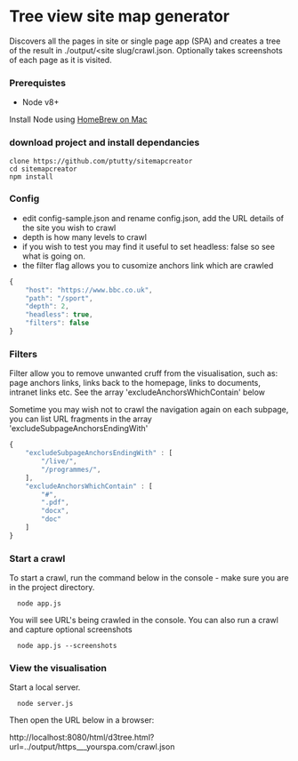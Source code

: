 
# Tree view site map generator

Discovers all the pages in site or single page app (SPA) and creates
a tree of the result in ./output/<site slug/crawl.json. Optionally
takes screenshots of each page as it is visited.


### Prerequistes 

- Node v8+

Install Node using [HomeBrew on Mac](https://www.dyclassroom.com/howto-mac/how-to-install-nodejs-and-npm-on-mac-using-homebrew)

### download project and install dependancies

```console
clone https://github.com/ptutty/sitemapcreator
cd sitemapcreator
npm install
```

### Config

- edit config-sample.json and rename config.json, add the URL details of the site you wish to crawl
- depth is how many levels to crawl
- if you wish to test you may find it useful to set headless: false so see what is going on.
- the filter flag allows you to cusomize anchors link which are crawled
```js
{
    "host": "https://www.bbc.co.uk",
    "path": "/sport",
    "depth": 2,
    "headless": true,
    "filters": false
}
```

### Filters

Filter allow you to remove unwanted cruff from the visualisation, such as: page anchors links, links back to the homepage, links to documents, intranet links etc. See the array 'excludeAnchorsWhichContain' below

Sometime you may wish not to crawl the navigation again on each subpage, you can list URL fragments in the array 'excludeSubpageAnchorsEndingWith'

```js
{ 
    "excludeSubpageAnchorsEndingWith" : [
        "/live/",
        "/programmes/",
    ],
    "excludeAnchorsWhichContain" : [
        "#",
        ".pdf",
        "docx",
        "doc"
    ]
}

```



### Start a crawl

To start a crawl, run the command below in the console - make sure you are in the project directory.

```console
  node app.js
```
You will see URL's being crawled in the console.
You can also run a crawl and capture optional screenshots

```console
  node app.js --screenshots
```

### View the visualisation

Start a local server.

```console
  node server.js
```
Then open the URL below in a browser:

http://localhost:8080/html/d3tree.html?url=../output/https___yourspa.com/crawl.json


